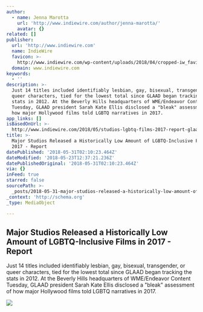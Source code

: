 ```yaml
---
author:
  - name: Jenna Marotta
    url: 'http://www.indiewire.com/author/jenna-marotta/'
    avatar: {}
related: []
publisher:
  url: 'http://www.indiewire.com'
  name: IndieWire
  favicon: >-
    http://www.indiewire.com/wp-content/uploads/2018/04/cropped-iw_favicon.png?w=192
  domain: www.indiewire.com
keywords:
  - ''
description: >-
  Just 14 titles included identifiably lesbian, gay, bisexual, transgender, or
  queer characters, tied for the lowest total since GLAAD began tracking the
  stats in 2012. At the Beverly Hills headquarters of WME/Endeavor Content
  Tuesday, GLAAD president Sarah Kate Ellis disclosed a "bleak" assessment of
  how major Hollywood films told LGBTQ narratives in 2017.
app_links: []
isBasedOnUrl: >-
  http://www.indiewire.com/2018/05/studios-lgbtq-films-2017-report-glaad-1201967430/
title: >-
  Major Studios Released a Historically Low Amount of LGBTQ-Inclusive Films in
  2017 - Report
datePublished: '2018-05-31T02:10:23.464Z'
dateModified: '2018-05-23T12:37:21.236Z'
datePublishedOriginal: '2018-05-31T02:10:23.464Z'
via: {}
inFeed: true
starred: false
sourcePath: >-
  _posts/2018-05-31-major-studios-released-a-historically-low-amount-of-lgbtq-in.md
_context: 'http://schema.org'
_type: MediaObject

---
```

<article style=""><h1>Major Studios Released a Historically Low Amount of LGBTQ-Inclusive Films in 2017 - Report</h1><p>Just 14 titles included identifiably lesbian, gay, bisexual, transgender, or queer characters, tied for the lowest total since GLAAD began tracking the stats in 2012. At the Beverly Hills headquarters of WME/Endeavor Content Tuesday, GLAAD president Sarah Kate Ellis disclosed a "bleak" assessment of how major Hollywood films told LGBTQ narratives in 2017.</p><img src="http://www.indiewire.com/wp-content/uploads/2018/05/endeavor.jpg" /></article>
